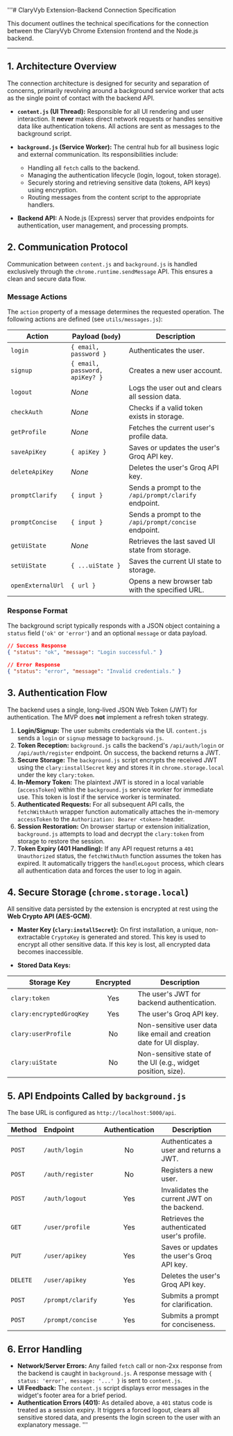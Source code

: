 '''# ClaryVyb Extension-Backend Connection Specification

This document outlines the technical specifications for the connection between the ClaryVyb Chrome Extension frontend and the Node.js backend.

---

## 1. Architecture Overview

The connection architecture is designed for security and separation of concerns, primarily revolving around a background service worker that acts as the single point of contact with the backend API.

-   **`content.js` (UI Thread):** Responsible for all UI rendering and user interaction. It **never** makes direct network requests or handles sensitive data like authentication tokens. All actions are sent as messages to the background script.

-   **`background.js` (Service Worker):** The central hub for all business logic and external communication. Its responsibilities include:
    -   Handling all `fetch` calls to the backend.
    -   Managing the authentication lifecycle (login, logout, token storage).
    -   Securely storing and retrieving sensitive data (tokens, API keys) using encryption.
    -   Routing messages from the content script to the appropriate handlers.

-   **Backend API:** A Node.js (Express) server that provides endpoints for authentication, user management, and processing prompts.

## 2. Communication Protocol

Communication between `content.js` and `background.js` is handled exclusively through the `chrome.runtime.sendMessage` API. This ensures a clean and secure data flow.

### Message Actions

The `action` property of a message determines the requested operation. The following actions are defined (see `utils/messages.js`):

| Action             | Payload (`body`)                               | Description                                             |
| ------------------ | ---------------------------------------------- | ------------------------------------------------------- |
| `login`            | `{ email, password }`                          | Authenticates the user.                                 |
| `signup`           | `{ email, password, apiKey? }`                 | Creates a new user account.                             |
| `logout`           | _None_                                         | Logs the user out and clears all session data.          |
| `checkAuth`        | _None_                                         | Checks if a valid token exists in storage.              |
| `getProfile`       | _None_                                         | Fetches the current user's profile data.                |
| `saveApiKey`       | `{ apiKey }`                                   | Saves or updates the user's Groq API key.               |
| `deleteApiKey`     | _None_                                         | Deletes the user's Groq API key.                        |
| `promptClarify`    | `{ input }`                                    | Sends a prompt to the `/api/prompt/clarify` endpoint.   |
| `promptConcise`    | `{ input }`                                    | Sends a prompt to the `/api/prompt/concise` endpoint.   |
| `getUiState`       | _None_                                         | Retrieves the last saved UI state from storage.         |
| `setUiState`       | `{ ...uiState }`                               | Saves the current UI state to storage.                  |
| `openExternalUrl`  | `{ url }`                                      | Opens a new browser tab with the specified URL.         |

### Response Format

The background script typically responds with a JSON object containing a `status` field (`'ok'` or `'error'`) and an optional `message` or data payload.

```json
// Success Response
{ "status": "ok", "message": "Login successful." }

// Error Response
{ "status": "error", "message": "Invalid credentials." }
```

## 3. Authentication Flow

The backend uses a single, long-lived JSON Web Token (JWT) for authentication. The MVP does **not** implement a refresh token strategy.

1.  **Login/Signup:** The user submits credentials via the UI. `content.js` sends a `login` or `signup` message to `background.js`.
2.  **Token Reception:** `background.js` calls the backend's `/api/auth/login` or `/api/auth/register` endpoint. On success, the backend returns a JWT.
3.  **Secure Storage:** The `background.js` script encrypts the received JWT using the `clary:installSecret` key and stores it in `chrome.storage.local` under the key `clary:token`.
4.  **In-Memory Token:** The plaintext JWT is stored in a local variable (`accessToken`) within the `background.js` service worker for immediate use. This token is lost if the service worker is terminated.
5.  **Authenticated Requests:** For all subsequent API calls, the `fetchWithAuth` wrapper function automatically attaches the in-memory `accessToken` to the `Authorization: Bearer <token>` header.
6.  **Session Restoration:** On browser startup or extension initialization, `background.js` attempts to load and decrypt the `clary:token` from storage to restore the session.
7.  **Token Expiry (401 Handling):** If any API request returns a `401 Unauthorized` status, the `fetchWithAuth` function assumes the token has expired. It automatically triggers the `handleLogout` process, which clears all authentication data and forces the user to log in again.

## 4. Secure Storage (`chrome.storage.local`)

All sensitive data persisted by the extension is encrypted at rest using the **Web Crypto API (AES-GCM)**.

-   **Master Key (`clary:installSecret`):** On first installation, a unique, non-extractable `CryptoKey` is generated and stored. This key is used to encrypt all other sensitive data. If this key is lost, all encrypted data becomes inaccessible.

-   **Stored Data Keys:**

| Storage Key              | Encrypted | Description                                                                 |
| ------------------------ | :-------: | --------------------------------------------------------------------------- |
| `clary:token`            |    Yes    | The user's JWT for backend authentication.                                  |
| `clary:encryptedGroqKey` |    Yes    | The user's Groq API key.                                                    |
| `clary:userProfile`      |    No     | Non-sensitive user data like email and creation date for UI display.        |
| `clary:uiState`          |    No     | Non-sensitive state of the UI (e.g., widget position, size).                |

## 5. API Endpoints Called by `background.js`

The base URL is configured as `http://localhost:5000/api`.

| Method | Endpoint                 | Authentication | Description                                      |
| :----- | :----------------------- | :------------: | ------------------------------------------------ |
| `POST` | `/auth/login`            |       No       | Authenticates a user and returns a JWT.          |
| `POST` | `/auth/register`         |       No       | Registers a new user.                            |
| `POST` | `/auth/logout`           |      Yes       | Invalidates the current JWT on the backend.      |
| `GET`  | `/user/profile`          |      Yes       | Retrieves the authenticated user's profile.      |
| `PUT`  | `/user/apikey`           |      Yes       | Saves or updates the user's Groq API key.        |
| `DELETE`| `/user/apikey`           |      Yes       | Deletes the user's Groq API key.                 |
| `POST` | `/prompt/clarify`        |      Yes       | Submits a prompt for clarification.              |
| `POST` | `/prompt/concise`        |      Yes       | Submits a prompt for conciseness.                |

## 6. Error Handling

-   **Network/Server Errors:** Any failed `fetch` call or non-2xx response from the backend is caught in `background.js`. A response message with `{ status: 'error', message: '...' }` is sent to `content.js`.
-   **UI Feedback:** The `content.js` script displays error messages in the widget's footer area for a brief period.
-   **Authentication Errors (401):** As detailed above, a `401` status code is treated as a session expiry. It triggers a forced logout, clears all sensitive stored data, and presents the login screen to the user with an explanatory message.
'''